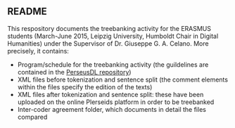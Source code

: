 ## README

This respository documents the treebanking activity for the ERASMUS students 
(March-June 2015, Leipzig University, Humboldt Chair in Digital Humanities) under the Supervisor of Dr. Giuseppe G. A. Celano. More precisely, it contains:

* Program/schedule for the treebanking activity (the guildelines are contained in the <a href="https://github.com/PerseusDL/treebank_data/tree/master/AGDT2/guidelines">PerseusDL repository</a>)
* XML files before tokenization and sentence split (the comment elements within the files specify the edition of the texts)
* XML files after tokenization and sentence split: these have been uploaded on the online Plerseids platform in order to be treebanked
* Inter-coder agreement folder, which documents in detail the files compared
